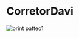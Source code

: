 # CorretorDavi
 
![print patteo1](https://user-images.githubusercontent.com/84277434/153417655-f78d40e3-4ec6-4b4a-b145-02d3c70c57bb.png)
